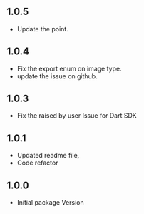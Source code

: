 ## 1.0.5

- Update the point.

## 1.0.4

- Fix the export enum on image type.
- update the issue on github.

## 1.0.3

- Fix the raised by user Issue for Dart SDK

## 1.0.1

- Updated readme file,
- Code refactor

## 1.0.0

- Initial package Version
